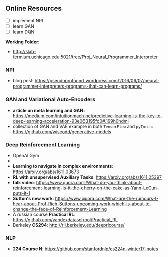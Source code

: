 ## Online Resources

- [ ] implement NPI
- [ ] learn GAN
- [ ] learn DQN

**Working Folder**:
- http://slab-fermium.uchicago.edu:5021/tree/Proj_Neural_Programmer_Interpreter

### NPI
- blog post: https://pseudoprofound.wordpress.com/2016/06/07/neural-programmer-interpreters-programs-that-can-learn-programs/ 

### GAN and Variational Auto-Encoders
- **article on meta learning and GAN**: https://medium.com/intuitionmachine/predictive-learning-is-the-key-to-deep-learning-acceleration-93e063195fd0#.199h0hdmi
- collection of GAN and VAE example in both `TensorFlow` and `pyTorch`: https://github.com/wiseodd/generative-models

### Deep Reinforcement Learning
- OpenAI Gym
- 
- **Learning to navigate in complex environments**: https://arxiv.org/abs/1611.03673
- **RL with unsupervised Auxiliary Tasks**: https://arxiv.org/abs/1611.05397
- **talk video**: https://www.quora.com/What-do-you-think-about-reinforcement-learning-Is-it-the-cherry-on-the-cake-as-Yann-LeCun-puts-it-1
- **Sutton's new work**: https://www.quora.com/What-are-the-rumours-I-hear-about-Prof-Rich-Suttons-upcoming-work-which-is-about-to-change-the-face-of-Reinforcement-Learning
- A russian course **Practical RL**: https://github.com/yandexdataschool/Practical_RL
- Berkeley **CS294**: http://rll.berkeley.edu/deeprlcourse/

### NLP

- **224 Course N**: https://github.com/stanfordnlp/cs224n-winter17-notes
